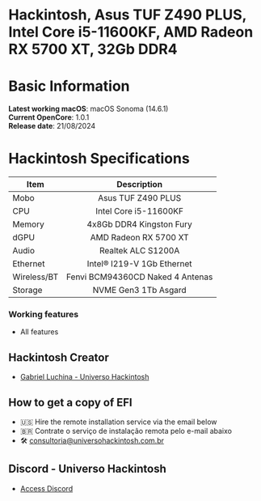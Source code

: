 # Hackintosh, Asus TUF Z490 PLUS, Intel Core i5-11600KF, AMD Radeon RX 5700 XT, 32Gb DDR4

# Basic Information

**Latest working macOS**: macOS Sonoma (14.6.1)
<br>
**Current OpenCore**: 1.0.1
<br>
**Release date**: 21/08/2024

# Hackintosh Specifications
|Item|Description|
|-|:-------:|
|Mobo|Asus TUF Z490 PLUS|
|CPU|Intel Core i5-11600KF|
|Memory|4x8Gb DDR4 Kingston Fury|
|dGPU|AMD Radeon RX 5700 XT|
|Audio|Realtek ALC S1200A|
|Ethernet|Intel® I219-V 1Gb Ethernet|
|Wireless/BT|Fenvi BCM94360CD Naked 4 Antenas|
|Storage|NVME Gen3 1Tb Asgard|

### Working features
- All features

## Hackintosh Creator
- [Gabriel Luchina - Universo Hackintosh](https://luchina.com.br)

## How to get a copy of EFI
- 🇺🇸 Hire the remote installation service via the email below
- 🇧🇷 Contrate o serviço de instalação remota pelo e-mail abaixo
- 🛠️ [consultoria@universohackintosh.com.br](mailto:consultoria@universohackintosh.com.br)

## Discord - Universo Hackintosh
- [Access Discord](https://discord.universohackintosh.com.br)
